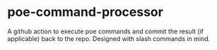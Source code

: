 # poe-command-processor
A github action to execute poe commands and commit the result (if applicable) back to the repo. Designed with slash commands in mind.
